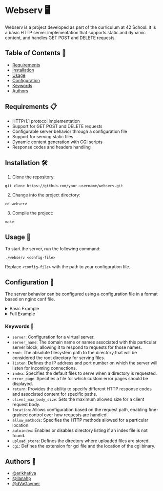 # Webserv 🖥️

Webserv is a project developed as part of the curriculum at 42 School. It is a basic HTTP server implementation that supports static and dynamic content, and handles GET POST and DELETE requests.

## Table of Contents 📑

- [Requirements](#requirements)
- [Installation](#installation)
- [Usage](#usage)
- [Configuration](#configuration)
- [Keywords](#keywords)
- [Authors](#authors)

## Requirements 📋

- HTTP/1.1 protocol implementation
- Support for GET POST and DELETE requests
- Configurable server behavior through a configuration file
- Support for serving static files
- Dynamic content generation with CGI scripts
- Response codes and headers handling

## Installation 🛠️

1. Clone the repository:

```
git clone https://github.com/your-username/webserv.git
```

2. Change into the project directory:
```
cd webserv
```

3. Compile the project:
```
make
```

## Usage 🔧

To start the server, run the following command:
```
./webserv <config-file>
```

Replace `<config-file>` with the path to your configuration file.

## Configuration 📁

The server behavior can be configured using a configuration file in a format based on nginx conf file.
<details>
  <summary> Basic Example</summary>

```
server {
	server_name pigafetta.com;
	listen 127.0.0.1:1234;

	root /var/www/html;

	location / {
		autoindex on;	
	}
}	

```
</details>
<details>
  <summary> Full Example</summary>

```
server {
	location /default {
	}
}

server {
	server_name antonio pigafetta;
	client_max_body_size 20;
	return 200 /200.html;
	root /asd;
	index 1.htm 2.htm 3.htm;
	listen 127.0.0.2:6660;

	location /DEL {
		allow_methods DELETE;
	}
}

server {
	server_name yoda.com;

	root /var/www/example.com;
	listen 1.1.2.2:89;
	listen 8.8.8.8:88;
	index 1.htm 2.htm 3.htm;
	error_page 404 /404.html;
	return 500 /500.html;
	client_max_body_size 100;


	location /loc1 {
		allow_methods POST;
		client_max_body_size 0;
		root /var/www/example1.com;
		index 1.htm 2.htm 3.htm;
		return 303 /303.html;
		autoindex on;
		cgi .py /usr/bin/python3;
	}

	location /loc2 {
		allow_methods GET POST;
		client_max_body_size 555;
		root /var/www/example2.com;
		index 1.htm 2.htm 3.htm;
		return 400 /400.html;
		autoindex off;
	}
	
}

```
</details>

### Keywords 🔑

- `server`: Configuration for a virtual server.
- `server_name`: The domain name or names associated with this particular server block, allowing it to respond to requests for those names.
- `root`: The absolute filesystem path to the directory that will be considered the root directory for serving files.
- `listen`: Defines the IP address and port number on which the server will listen for incoming connections.
- `index`: Specifies the default files to serve when a directory is requested.
- `error_page`: Specifies a file for which custom error pages should be displayed.
- `return`: Provides the ability to specify different HTTP response codes and associated content for specific paths.
- `client_max_body_size`: Sets the maximum allowed size for a client request body.
- `location`: Allows configuration based on the request path, enabling fine-grained control over how requests are handled.
- `allow_methods`: Specifies the HTTP methods allowed for a particular location.
- `autoindex`: Enables or disables directory listing if an index file is not found.
- `upload_store`: Defines the directory where uploaded files are stored.
- `cgi`: Defines the extension for gci file and the location of the cgi binary.

## Authors 👥

- [@arikhativa](https://github.com/arikhativa)
- [@llanahp](https://github.com/llanahp)
- [@dVaGaymer](https://github.com/dVaGaymer)
